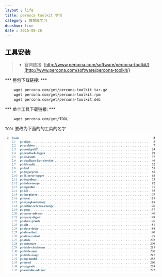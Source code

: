 ```yaml
---
layout : life
title: pernoca toolkit 学习
category : 数据库学习
duoshuo: true
date : 2015-08-26
---
```



## 工具安装

> * 官网链接: [http://www.percona.com/software/percona-toolkit/](http://www.percona.com/software/percona-toolkit/)


<!-- more -->


*** 整包下载链接: ***

>
```shell
	wget percona.com/get/percona-toolkit.tar.gz
	wget percona.com/get/percona-toolkit.rpm
	wget percona.com/get/percona-toolkit.deb
```

*** 单个工具下载链接: ***

>
```shell
	wget percona.com/get/TOOL
```

`TOOL` 要改为下面的的工具的名字


![工具列表](/res/img/blog/数据库学习/2015-08-26.png)

